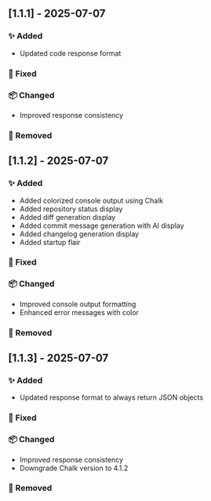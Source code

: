 

## [1.1.1] - 2025-07-07
### ✨ Added
- Updated code response format
### 🐛 Fixed

### 📦 Changed
- Improved response consistency
### 🧹 Removed


## [1.1.2] - 2025-07-07
### ✨ Added
- Added colorized console output using Chalk
- Added repository status display
- Added diff generation display
- Added commit message generation with AI display
- Added changelog generation display
- Added startup flair
### 🐛 Fixed

### 📦 Changed
- Improved console output formatting
- Enhanced error messages with color
### 🧹 Removed


## [1.1.3] - 2025-07-07
### ✨ Added
- Updated response format to always return JSON objects
### 🐛 Fixed

### 📦 Changed
- Improved response consistency
- Downgrade Chalk version to 4.1.2
### 🧹 Removed
